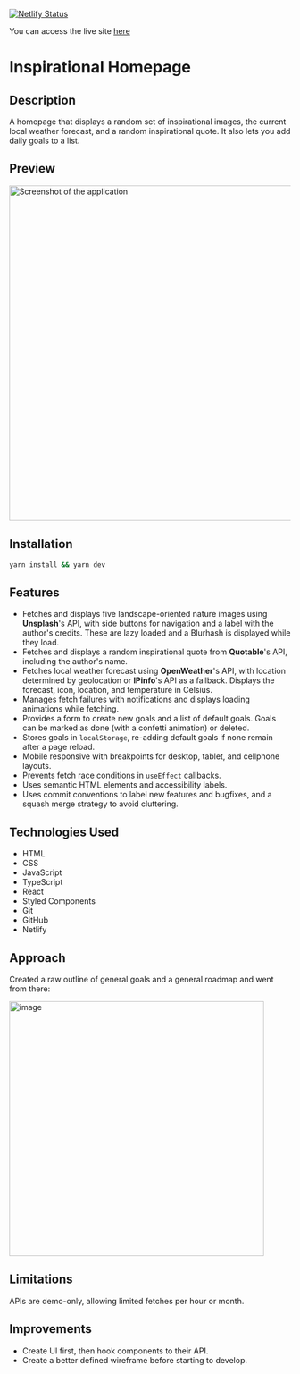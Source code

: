[![Netlify Status](https://api.netlify.com/api/v1/badges/88349ec2-788e-4e58-a5de-5208a3d06758/deploy-status)](https://app.netlify.com/sites/mikempala-inspirational-homepage/deploys)

You can access the live site [here](https://mikempala-inspirational-homepage.netlify.app/)

# Inspirational Homepage

## Description
A homepage that displays a random set of inspirational images, the current local weather forecast, and a random inspirational quote. It also lets you add daily goals to a list.

## Preview
<img width="600" alt="Screenshot of the application" src="https://github.com/mikempala/inspirational-homepage/assets/16872893/0e3f8a99-7798-40f8-a153-e63324cef929">

## Installation
```bash
yarn install && yarn dev
```

## Features
* Fetches and displays five landscape-oriented nature images using **Unsplash**'s API, with side buttons for navigation and a label with the author's credits. These are lazy loaded and a Blurhash is displayed while they load.
* Fetches and displays a random inspirational quote from **Quotable**'s API, including the author's name.
* Fetches local weather forecast using **OpenWeather**'s API, with location determined by geolocation or **IPinfo**'s API as a fallback. Displays the forecast, icon, location, and temperature in Celsius.
* Manages fetch failures with notifications and displays loading animations while fetching.
* Provides a form to create new goals and a list of default goals. Goals can be marked as done (with a confetti animation) or deleted.
* Stores goals in `localStorage`, re-adding default goals if none remain after a page reload.
* Mobile responsive with breakpoints for desktop, tablet, and cellphone layouts.
* Prevents fetch race conditions in `useEffect` callbacks.
* Uses semantic HTML elements and accessibility labels.
* Uses commit conventions to label new features and bugfixes, and a squash merge strategy to avoid cluttering.

## Technologies Used
* HTML
* CSS
* JavaScript
* TypeScript
* React
* Styled Components
* Git
* GitHub
* Netlify

## Approach
Created a raw outline of general goals and a general roadmap and went from there:

<img width="456" alt="image" src="https://github.com/mikempala/inspirational-homepage/assets/16872893/43ac28c3-12e1-448e-9a3a-6b777b57d5ee">


## Limitations
APIs are demo-only, allowing limited fetches per hour or month.

## Improvements
* Create UI first, then hook components to their API.
* Create a better defined wireframe before starting to develop.
